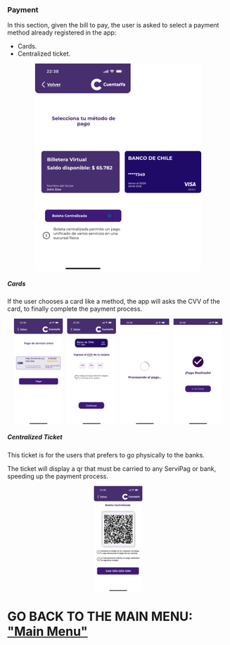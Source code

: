 ### Payment

In this section, given the bill to pay, the user is asked to select a payment method already registered in the app: 

* Cards.
* Centralized ticket.

<div style="display: flex; gap: 10px; justify-content: center; align-items: center; flex-wrap: wrap;">
   <img src="../Images/CuentasYA-27.png" alt="Wireframe 1" style="width: 75%; height: auto;">
</div>

##### Cards 

If the user chooses a card like a method, the app will asks the CVV of the card, to finally complete the payment process.

<div style="display: flex; gap: 10px; justify-content: center; align-items: center; flex-wrap: wrap;">
  <img src="../Images/CuentasYA-28.png" alt="Wireframe 1" style="width: 22%; height: auto;">
  <img src="../Images/CuentasYA-33.png" alt="Wireframe 1" style="width: 22%; height: auto;">
  <img src="../Images/CuentasYA-34.png" alt="Wireframe 1" style="width: 22%; height: auto;">
  <img src="../Images/CuentasYA-35.png" alt="Wireframe 1" style="width: 22%; height: auto;">
</div>

##### Centralized Ticket 

This ticket is for the users that prefers to go physically to the banks.

The ticket will display a qr that must be carried to any ServiPag or bank, speeding up the payment process.

<div style="display: flex; gap: 10px; justify-content: center; align-items: center; flex-wrap: wrap;">
   <img src="../Images/CuentasYA-32.png" alt="Wireframe 1" style="width: 22%; height: auto;">
</div>

# GO BACK TO THE MAIN MENU: ["Main Menu"](../Explanation-EN/02.Menu.md)

